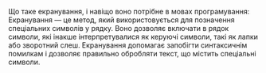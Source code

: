 Що таке екранування, і навіщо воно потрібне в мовах програмування:
Екранування — це метод, який використовується для позначення спеціальних символів у рядку. Воно дозволяє включати в рядок символи, які інакше інтерпретувалися як керуючі символи, такі як лапки або зворотний слеш. Екранування допомагає запобігти синтаксичнім помилкам і дозволяє правильно обробляти текст, що містить спеціальні символи.
